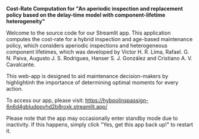 **Cost-Rate Computation for "An aperiodic inspection and replacement policy based on the delay-time model with component-lifetime heterogeneity"**

Welcome to the source code for our Streamlit app. This application computes the cost-rate for a hybrid inspection and age-based maintenance policy, which considers aperiodic inspections and heterogeneous component lifetimes, which was developed by Victor H. R. Lima, Rafael. G. N. Paiva, Augusto J. S. Rodrigues, Hanser S. J. González and Cristiano A. V. Cavalcante.

This web-app is designed to aid maintenance decision-makers by highlightinh the importance of determining optimal moments for every action.

To access our app, please visit: https://hybpolinspassign-6n6d4gbludppvhd2b8roxk.streamlit.app/

Please note that the app may occasionally enter standby mode due to inactivity. If this happens, simply click "Yes, get this app back up!" to restart it.
